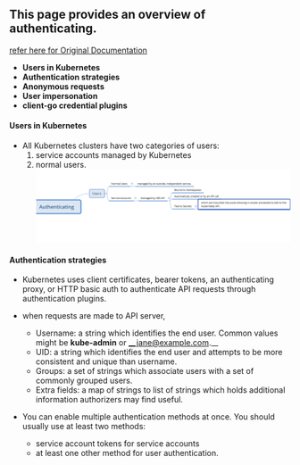 ## This page provides an overview of authenticating.
[refer here for Original Documentation](https://kubernetes.io/docs/reference/access-authn-authz/authentication/)
* __Users in Kubernetes__
* __Authentication strategies__
* __Anonymous requests__
* __User impersonation__
* __client-go credential plugins__

#### Users in Kubernetes

* All Kubernetes clusters have two categories of users:
    1. service accounts managed by Kubernetes
    2. normal users.
    ![preview](./images/Users.png)

#### Authentication strategies

* Kubernetes uses client certificates, bearer tokens, an authenticating proxy, or HTTP basic auth to authenticate API requests through authentication plugins.
* when requests are made to API server,
    * Username: a string which identifies the end user. Common values might be __kube-admin__ or __jane@example.com.__
    * UID: a string which identifies the end user and attempts to be more consistent and unique than username.
    * Groups: a set of strings which associate users with a set of commonly grouped users.
    * Extra fields: a map of strings to list of strings which holds additional information authorizers may find useful.

* You can enable multiple authentication methods at once. You should usually use at least two methods:

    * service account tokens for service accounts
    * at least one other method for user authentication.
    